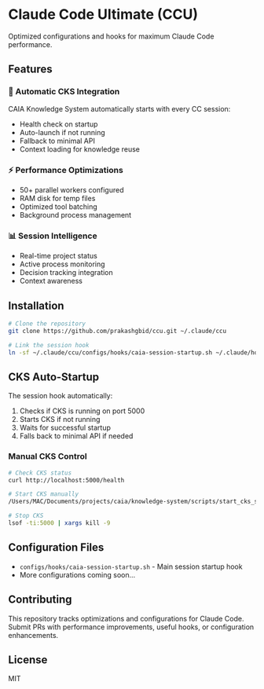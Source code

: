 # Claude Code Ultimate (CCU)

Optimized configurations and hooks for maximum Claude Code performance.

## Features

### 🧠 Automatic CKS Integration
CAIA Knowledge System automatically starts with every CC session:
- Health check on startup
- Auto-launch if not running
- Fallback to minimal API
- Context loading for knowledge reuse

### ⚡ Performance Optimizations
- 50+ parallel workers configured
- RAM disk for temp files
- Optimized tool batching
- Background process management

### 📊 Session Intelligence
- Real-time project status
- Active process monitoring
- Decision tracking integration
- Context awareness

## Installation

```bash
# Clone the repository
git clone https://github.com/prakashgbid/ccu.git ~/.claude/ccu

# Link the session hook
ln -sf ~/.claude/ccu/configs/hooks/caia-session-startup.sh ~/.claude/hooks/session-startup.sh
```

## CKS Auto-Startup

The session hook automatically:
1. Checks if CKS is running on port 5000
2. Starts CKS if not running
3. Waits for successful startup
4. Falls back to minimal API if needed

### Manual CKS Control

```bash
# Check CKS status
curl http://localhost:5000/health

# Start CKS manually
/Users/MAC/Documents/projects/caia/knowledge-system/scripts/start_cks_simple.sh

# Stop CKS
lsof -ti:5000 | xargs kill -9
```

## Configuration Files

- `configs/hooks/caia-session-startup.sh` - Main session startup hook
- More configurations coming soon...

## Contributing

This repository tracks optimizations and configurations for Claude Code. Submit PRs with performance improvements, useful hooks, or configuration enhancements.

## License

MIT